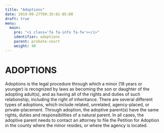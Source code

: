 ```yaml
---
title: "Adoptions"
date: 2019-09-27T09:35:01-05:00
draft: true
menu:
  main:
    pre: "<i class='fa fa-info fa-fw'></i>"
    identifier: adoptions
    parent: probate-court
    weight: 40
---
```


# ADOPTIONS

Adoptions is the legal procedure through which a minor (18 years or younger) is recognized by laws as becoming the son or daughter of the adopting adult(s), and as having all of the rights and duties of such relationship, including the right of inheritance. There are several different types of adoptions, which include related, unrelated, agency-placed, or private-placement. Through adoption, the adoptive parent(s) have the same rights, duties and responsibilities of a natural parent. In all cases, the adoptive parent needs to contact an attorney to file the Petition for Adoption in the county where the minor resides, or where the agency is located.
